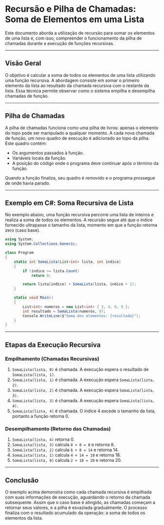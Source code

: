 # Recursão e Pilha de Chamadas: Soma de Elementos em uma Lista

Este documento aborda a utilização de recursão para somar os elementos de uma lista e, com isso, compreender o funcionamento da pilha de chamadas durante a execução de funções recursivas.

---

## Visão Geral

O objetivo é calcular a soma de todos os elementos de uma lista utilizando uma função recursiva. A abordagem consiste em somar o primeiro elemento da lista ao resultado da chamada recursiva com o restante da lista. Essa técnica permite observar como o sistema empilha e desempilha chamadas de função.

---

## Pilha de Chamadas

A pilha de chamadas funciona como uma pilha de livros: apenas o elemento do topo pode ser manipulado a qualquer momento. A cada nova chamada de função, um novo quadro de execução é adicionado ao topo da pilha. Este quadro contém:

- Os argumentos passados à função.
- Variáveis locais da função.
- A posição do código onde o programa deve continuar após o término da função.

Quando a função finaliza, seu quadro é removido e o programa prossegue de onde havia parado.

---

## Exemplo em C#: Soma Recursiva de Lista

No exemplo abaixo, uma função recursiva percorre uma lista de inteiros e realiza a soma de todos os elementos. A recursão segue até que o índice fornecido ultrapasse o tamanho da lista, momento em que a função retorna zero (caso base).

```csharp
using System;
using System.Collections.Generic;

class Program
{
    static int SomaLista(List<int> lista, int indice)
    {
        if (indice >= lista.Count)
            return 0;

        return lista[indice] + SomaLista(lista, indice + 1);
    }

    static void Main()
    {
        List<int> numeros = new List<int> { 2, 4, 6, 8 };
        int resultado = SomaLista(numeros, 0);
        Console.WriteLine($"Soma dos elementos: {resultado}");
    }
}
```

---

## Etapas da Execução Recursiva

### Empilhamento (Chamadas Recursivas)

1. `SomaLista(lista, 0)` é chamada. A execução espera o resultado de `SomaLista(lista, 1)`.
2. `SomaLista(lista, 1)` é chamada. A execução espera `SomaLista(lista, 2)`.
3. `SomaLista(lista, 2)` é chamada. A execução espera `SomaLista(lista, 3)`.
4. `SomaLista(lista, 3)` é chamada. A execução espera `SomaLista(lista, 4)`.
5. `SomaLista(lista, 4)` é chamada. O índice 4 excede o tamanho da lista, portanto a função retorna 0.

### Desempilhamento (Retorno das Chamadas)

1. `SomaLista(lista, 4)` retorna 0.
2. `SomaLista(lista, 3)` calcula `8 + 0 = 8` e retorna 8.
3. `SomaLista(lista, 2)` calcula `6 + 8 = 14` e retorna 14.
4. `SomaLista(lista, 1)` calcula `4 + 14 = 18` e retorna 18.
5. `SomaLista(lista, 0)` calcula `2 + 18 = 20` e retorna 20.

---

## Conclusão

O exemplo acima demonstra como cada chamada recursiva é empilhada com suas informações de execução, aguardando o retorno da chamada subsequente. Assim que o caso base é atingido, as chamadas começam a retornar seus valores, e a pilha é esvaziada gradualmente. O processo finaliza com o resultado acumulado da operação: a soma de todos os elementos da lista.

